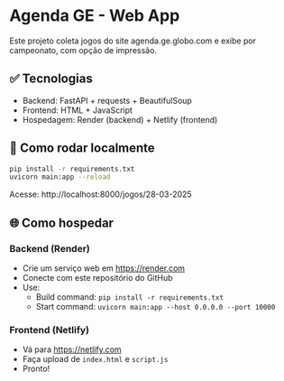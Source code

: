 
# Agenda GE - Web App

Este projeto coleta jogos do site agenda.ge.globo.com e exibe por campeonato, com opção de impressão.

## ✅ Tecnologias

- Backend: FastAPI + requests + BeautifulSoup
- Frontend: HTML + JavaScript
- Hospedagem: Render (backend) + Netlify (frontend)

## 🚀 Como rodar localmente

```bash
pip install -r requirements.txt
uvicorn main:app --reload
```

Acesse: http://localhost:8000/jogos/28-03-2025

## 🌐 Como hospedar

### Backend (Render)

- Crie um serviço web em https://render.com
- Conecte com este repositório do GitHub
- Use:
  - Build command: `pip install -r requirements.txt`
  - Start command: `uvicorn main:app --host 0.0.0.0 --port 10000`

### Frontend (Netlify)

- Vá para https://netlify.com
- Faça upload de `index.html` e `script.js`
- Pronto!

